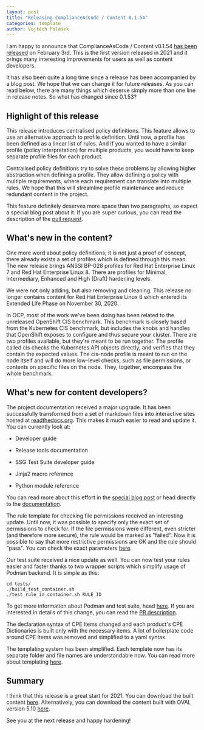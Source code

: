 ```yaml
---
layout: post
title: "Releasing ComplianceAsCode / Content 0.1.54"
categories: template
author: Vojtěch Polášek
---
```


I am happy to announce that ComplianceAsCode / Content v0.1.54 [has been released](https://github.com/ComplianceAsCode/content/releases/tag/v0.1.54) on February 3rd. This is the first version released in 2021 and it brings many interesting improvements for users as well as content developers.

It has also been quite a long time since a release has been accompanied by a blog post. We hope that we can change it for future releases. As you can read below, there are many things which deserve simply more than one line in release notes. So what has changed since 0.1.53?

## Highlight of this release

This release introduces centralised policy definitions. This feature allows to use an alternative approach to profile definition. Until now, a profile has been defined as a linear list of rules. And if you wanted to have a similar profile (policy interpretation) for multiple products, you would have to keep separate profile files for each product.

Centralised policy definitions try to solve these problems by allowing higher abstraction when defining a profile. They allow defining a policy with multiple requirements, where each requirement can translate into multiple rules. We hope that this will streamline profile maintenance and reduce redundant content in the project.

This feature definitely deserves more space than two paragraphs, so expect a special blog post about it. If you are super curious, you can read the description of the [pull request](https://github.com/ComplianceAsCode/content/pull/6499).

## What's new in the content?

One more word about policy definitions; it is not just a proof of concept, there already exists a set of profiles which is defined through this mean. The new release brings ANSSI BP-028 profiles for Red Hat Enterprise Linux 7 and Red Hat Enterprise Linux 8. There are profiles for Minimal, Intermediary, Enhanced and High (Draft) hardening levels.

We were not only adding, but also removing and cleaning. This release no longer contains content for Red Hat Enterprise Linux 6 which entered its Extended Life Phase on November 30, 2020.

In OCP, most of the work we've been doing has been related to the unreleased OpenShift CIS benchmark. This benchmark is closely based from the Kubernetes CIS benchmark, but includes the knobs and handles that OpenShift exposes to configure and thus secure your cluster. There are two profiles available, but they're meant to be run together.  The profile called cis checks the Kubernetes API objects directly, and verifies that they contain the expected values. The cis-node profile is meant to run on the node itself and will do more low-level checks, such as file permissions, or contents on specific files on the node. They, together, encompass the whole benchmark.

## What's new for content developers?

The project documentation received a major upgrade. It has been successfully transformed from a set of markdown files into interactive sites hosted at [readthedocs.org](https://readthedocs.org/). This makes it much easier to read and update it. You can currently look at:

- Developer guide

- Release tools documentation

- SSG Test Suite developer guide

- Jinja2 macro reference

- Python module reference

You can read more about this effort in the [special blog post](https://complianceascode.github.io/template/2021/01/19/developer-documentation.html) or head directly to the [documentation](https://complianceascode.readthedocs.io/en/latest/).

The rule template for checking file permissions received an interesting update. Until now, it was possible to specify only the exact set of permissions to check for. If the file permissions were different, even stricter (and therefore more secure), the rule would be marked as "failed". Now it is possible to say that more restrictive permissions are OK and the rule should "pass". You can check the exact parameters [here](https://complianceascode.readthedocs.io/en/latest/manual/developer/06_contributing_with_content.html#file-permissions).

Our test suite received a nice update as well. You can now test your rules easier and faster thanks to two wrapper scripts which simplify usage of Podman backend. It is simple as this:

```
cd tests/
./build_test_container.sh
./test_rule_in_container.sh RULE_ID
```

To get more information about Podman and test suite, head [here](https://complianceascode.readthedocs.io/en/latest/). If you are interested in details of this change, you can read the [PR description](https://github.com/ComplianceAsCode/content/pull/6405).

The declaration syntax of CPE Items changed and each product's CPE Dictionaries is built only with the necessary items. A lot of boilerplate code around CPE Items was removed and simplified to a yaml syntax.

The templating system has been simplified. Each template now has its separate folder and file names are understandable now. You can read more about templating [here](https://complianceascode.readthedocs.io/en/latest/manual/developer/06_contributing_with_content.html#templating).

## Summary

I think that this release is a great start for 2021. You can download the built content [here](https://github.com/ComplianceAsCode/content/releases/download/v0.1.54/scap-security-guide-0.1.54.zip). Alternatively, you can download the content built with OVAL version 5.10 [here](https://github.com/ComplianceAsCode/content/releases/download/v0.1.54/scap-security-guide-0.1.54-oval-510.zip).

See you at the next release and happy hardening!


